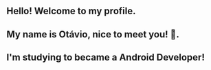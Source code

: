 ## Hello! Welcome to my profile.

## My name is Otávio, nice to meet you! 🙂.

## I'm studying to became a Android Developer! 

